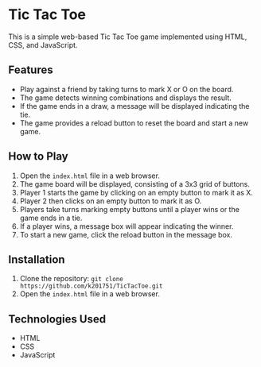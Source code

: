 # Tic Tac Toe

This is a simple web-based Tic Tac Toe game implemented using HTML, CSS, and JavaScript.

## Features

- Play against a friend by taking turns to mark X or O on the board.
- The game detects winning combinations and displays the result.
- If the game ends in a draw, a message will be displayed indicating the tie.
- The game provides a reload button to reset the board and start a new game.

## How to Play

1. Open the `index.html` file in a web browser.
2. The game board will be displayed, consisting of a 3x3 grid of buttons.
3. Player 1 starts the game by clicking on an empty button to mark it as X.
4. Player 2 then clicks on an empty button to mark it as O.
5. Players take turns marking empty buttons until a player wins or the game ends in a tie.
6. If a player wins, a message box will appear indicating the winner.
7. To start a new game, click the reload button in the message box.

## Installation

1. Clone the repository: `git clone https://github.com/k201751/TicTacToe.git`
2. Open the `index.html` file in a web browser.

## Technologies Used

- HTML
- CSS
- JavaScript

